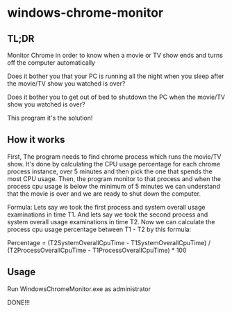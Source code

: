 # windows-chrome-monitor
## TL;DR
Monitor Chrome in order to know when a movie or TV show ends and turns off the computer automatically

Does it bother you that your PC is running all the night when you sleep after the movie/TV show you watched is over?

Does it bother you to get out of bed to shutdown the PC when the movie/TV show you watched is over?

This program it's the solution!
## How it works
First, The program needs to find chrome process which runs the movie/TV show. It's done by calculating 
the CPU usage percentage for each chrome process instance, over 5 minutes and then pick the one that spends the most CPU usage.
Then, the program monitor to that process and when the process cpu usage is below the minimum of 5 minutes
we can understand that the movie is over and we are ready to shut down the computer.

Formula:
Lets say we took the first process and system overall usage examinations in time T1.
And lets say we took the second process and system overall usage examinations in time T2.
Now we can calculate the process cpu usage percentage between T1 - T2 by this formula:

Percentage = (T2SystemOverallCpuTime - T1SystemOverallCpuTime) / (T2ProcessOverallCpuTime - T1ProcessOverallCpuTime) * 100

## Usage
Run WindowsChromeMonitor.exe as administrator

DONE!!!
